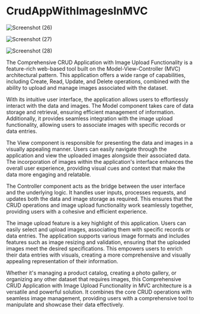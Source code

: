 # CrudAppWithImagesInMVC

![Screenshot (26)](https://github.com/alif-dot/CrudApp_WithImages_InMVC/assets/62230465/bc687cec-0939-4719-aa48-da852c3b8df9)

![Screenshot (27)](https://github.com/alif-dot/CrudApp_WithImages_InMVC/assets/62230465/d544cf9c-8b66-4ef2-a199-7123aa81b64f)

![Screenshot (28)](https://github.com/alif-dot/CrudApp_WithImages_InMVC/assets/62230465/d9d63f62-7470-4e0d-932c-ab4c98f34892)

The Comprehensive CRUD Application with Image Upload Functionality is a feature-rich web-based tool built on the Model-View-Controller (MVC) architectural pattern. This application offers a wide range of capabilities, including Create, Read, Update, and Delete operations, combined with the ability to upload and manage images associated with the dataset.

With its intuitive user interface, the application allows users to effortlessly interact with the data and images. The Model component takes care of data storage and retrieval, ensuring efficient management of information. Additionally, it provides seamless integration with the image upload functionality, allowing users to associate images with specific records or data entries.

The View component is responsible for presenting the data and images in a visually appealing manner. Users can easily navigate through the application and view the uploaded images alongside their associated data. The incorporation of images within the application's interface enhances the overall user experience, providing visual cues and context that make the data more engaging and relatable.

The Controller component acts as the bridge between the user interface and the underlying logic. It handles user inputs, processes requests, and updates both the data and image storage as required. This ensures that the CRUD operations and image upload functionality work seamlessly together, providing users with a cohesive and efficient experience.

The image upload feature is a key highlight of this application. Users can easily select and upload images, associating them with specific records or data entries. The application supports various image formats and includes features such as image resizing and validation, ensuring that the uploaded images meet the desired specifications. This empowers users to enrich their data entries with visuals, creating a more comprehensive and visually appealing representation of their information.

Whether it's managing a product catalog, creating a photo gallery, or organizing any other dataset that requires images, this Comprehensive CRUD Application with Image Upload Functionality in MVC architecture is a versatile and powerful solution. It combines the core CRUD operations with seamless image management, providing users with a comprehensive tool to manipulate and showcase their data effectively.
